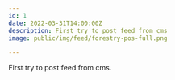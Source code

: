 ```yaml
---
id: 1
date: 2022-03-31T14:00:00Z
description: First try to post feed from cms
image: public/img/feed/forestry-pos-full.png

---
```

First try to post feed from cms.